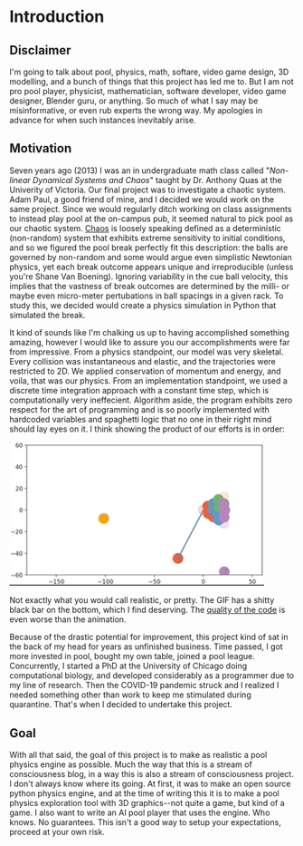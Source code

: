 # Introduction

## Disclaimer

I'm going to talk about pool, physics, math, softare, video game design, 3D modelling, and a bunch
of things that this project has led me to. But I am not pro pool player, physicist, mathematician,
software developer, video game designer, Blender guru, or anything. So much of what I say may be
misinformative, or even rub experts the wrong way. My apologies in advance for when such instances
inevitably arise.

## Motivation

Seven years ago (2013) I was an in undergraduate math class called "_Non-linear Dynamical Systems and
Chaos_" taught by Dr. Anthony Quas at the Univerity of Victoria. Our final project was to investigate
a chaotic system. Adam Paul, a good friend of mine, and I decided we would work on the same project.
Since we would regularly ditch working on class assignments to instead play pool at the on-campus
pub, it seemed natural to pick pool as our chaotic system.
[Chaos](https://en.wikipedia.org/wiki/Chaos_theory) is loosely speaking defined
as a deterministic (non-random) system that exhibits extreme sensitivity to initial conditions, and so we
figured the pool break perfectly fit this description: the balls are governed by non-random and some
would argue even simplistic Newtonian physics, yet each break outcome appears unique and
irreproducible (unless you're Shane Van Boening). Ignoring variability in the cue ball velocity,
this implies that the vastness of break outcomes are determined by the milli- or maybe even
micro-meter pertubations in ball spacings in a given rack. To study this, we decided would create a
physics simulation in Python that simulated the break.

It kind of sounds like I'm chalking us up to having accomplished something amazing, however I would
like to assure you our accomplishments were far from impressive. From a physics standpoint, our model was very
skeletal. Every collision was instantaneous and elastic, and the trajectories were restricted to 2D.
We applied conservation of momentum and energy, and voila, that was our physics. From an
implementation standpoint, we used a discrete time integration approach with a constant time step, which is
computationally very ineffecient. Algorithm aside, the program exhibits zero respect for the art of programming
and is so poorly implemented with hardcoded variables and spaghetti logic that no one in their right
mind should lay eyes on it. I think showing the product of our efforts is in order:

<img src="media/2013_project.gif" width="450" />

Not exactly what you would call realistic, or pretty. The GIF has a shitty black bar on the
bottom, which I find deserving. The [quality of the code](media/2013_project.py) is even worse than
the animation.

Because of the drastic potential for improvement, this project kind of sat in the back of my head for years as
unfinished business. Time passed, I got more invested in pool, bought my own table, joined a pool
league. Concurrently, I started a PhD at the University of Chicago doing computational biology, and
developed considerably as a programmer due to my line of research. Then the COVID-19 pandemic
struck and I realized I needed something other than work to keep me stimulated during quarantine.
That's when I decided to undertake this project.

## Goal

With all that said, the goal of this project is to make as realistic a pool physics engine as
possible. Much the way that this is a stream of consciousness blog, in a way this is also a stream
of consciousness project. I don't always know where its going. At first, it was to make an open
source python physics engine, and at the time of writing this it is to make a pool physics
exploration tool with 3D graphics--not quite a game, but kind of a game. I also want to write an AI
pool player that uses the engine. Who knows. No guarantees. This isn't a good way to setup your
expectations, proceed at your own risk.
